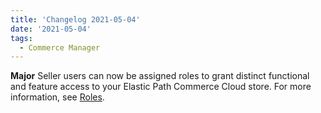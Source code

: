 ```yaml
---
title: 'Changelog 2021-05-04'
date: '2021-05-04'
tags:
  - Commerce Manager
---
```

**Major** Seller users can now be assigned roles to grant distinct functional and feature access to your Elastic Path Commerce Cloud store. For more information, see [Roles](/docs/commerce-cloud/team-management/roles).
